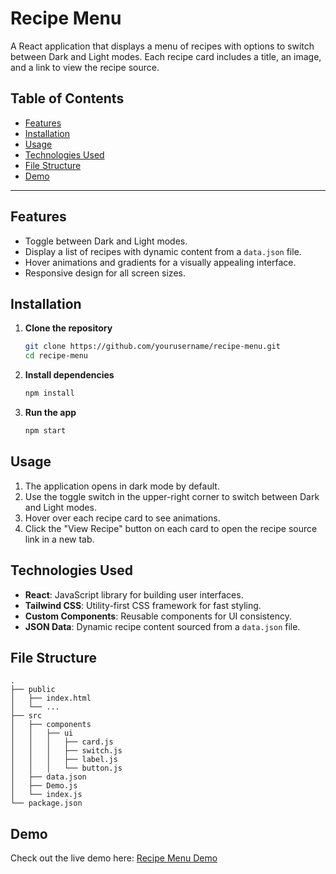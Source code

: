 

# Recipe Menu

A React application that displays a menu of recipes with options to switch between Dark and Light modes. Each recipe card includes a title, an image, and a link to view the recipe source.

## Table of Contents

- [Features](#features)
- [Installation](#installation)
- [Usage](#usage)
- [Technologies Used](#technologies-used)
- [File Structure](#file-structure)
- [Demo](#demo)

---

## Features

- Toggle between Dark and Light modes.
- Display a list of recipes with dynamic content from a `data.json` file.
- Hover animations and gradients for a visually appealing interface.
- Responsive design for all screen sizes.

## Installation

1. **Clone the repository**

   ```bash
   git clone https://github.com/yourusername/recipe-menu.git
   cd recipe-menu
   ```

2. **Install dependencies**

   ```bash
   npm install
   ```

3. **Run the app**
   ```bash
   npm start
   ```

## Usage

1. The application opens in dark mode by default.
2. Use the toggle switch in the upper-right corner to switch between Dark and Light modes.
3. Hover over each recipe card to see animations.
4. Click the "View Recipe" button on each card to open the recipe source link in a new tab.

## Technologies Used

- **React**: JavaScript library for building user interfaces.
- **Tailwind CSS**: Utility-first CSS framework for fast styling.
- **Custom Components**: Reusable components for UI consistency.
- **JSON Data**: Dynamic recipe content sourced from a `data.json` file.

## File Structure

```plaintext
.
├── public
│   ├── index.html
│   └── ...
├── src
│   ├── components
│   │   ├── ui
│   │   │   ├── card.js
│   │   │   ├── switch.js
│   │   │   ├── label.js
│   │   │   └── button.js
│   ├── data.json
│   ├── Demo.js
│   └── index.js
└── package.json
```

## Demo

Check out the live demo here: [Recipe Menu Demo](https://reciepe-cards.onrender.com/)
